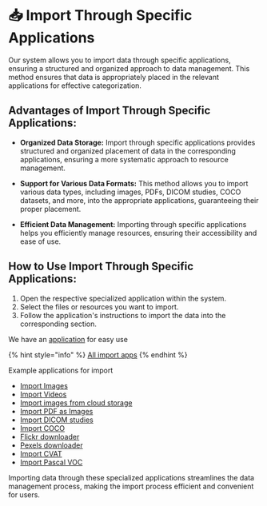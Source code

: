 # 📥 Import Through Specific Applications

Our system allows you to import data through specific applications, ensuring a structured and organized approach to data management. This method ensures that data is appropriately placed in the relevant applications for effective categorization.

## **Advantages of Import Through Specific Applications:**

- **Organized Data Storage:** Import through specific applications provides structured and organized placement of data in the corresponding applications, ensuring a more systematic approach to resource management.

- **Support for Various Data Formats:** This method allows you to import various data types, including images, PDFs, DICOM studies, COCO datasets, and more, into the appropriate applications, guaranteeing their proper placement.

- **Efficient Data Management:** Importing through specific applications helps you efficiently manage resources, ensuring their accessibility and ease of use.


## **How to Use Import Through Specific Applications:**

1. Open the respective specialized application within the system.
2. Select the files or resources you want to import.
3. Follow the application's instructions to import the data into the corresponding section.


We have an [application](https://ecosystem.supervisely.com/apps/consensus?utm_source=blog) for easy use

{% hint style="info" %}
[All import apps](https://app.supervisely.com/ecosystem/import) 
{% endhint %}

Example applications for import

- [Import Images](https://app.supervisely.com/ecosystem/apps/import-images?id=147)
- [Import Videos](https://app.supervisely.com/ecosystem/apps/import-videos-supervisely?id=172)
- [Import images from cloud storage](https://app.supervisely.com/ecosystem/apps/import-images-from-cloud-storage?id=93)
- [Import PDF as Images](https://app.supervisely.com/ecosystem/apps/import-pdf-as-images?id=273)
- [Import DICOM studies](https://app.supervisely.com/ecosystem/apps/import-dicom-studies?id=143)
- [Import COCO](https://app.supervisely.com/ecosystem/apps/import-coco?id=191)
- [Flickr downloader](https://app.supervisely.com/ecosystem/apps/flickr-downloader?id=232)
- [Pexels downloader](https://app.supervisely.com/ecosystem/apps/pexels-downloader?id=234)
- [Import CVAT](https://app.supervisely.com/ecosystem/apps/cvat-to-sly/import_cvat?id=287)
- [Import Pascal VOC](https://app.supervisely.com/ecosystem/apps/import-pascal-voc?id=98)

Importing data through these specialized applications streamlines the data management process, making the import process efficient and convenient for users.